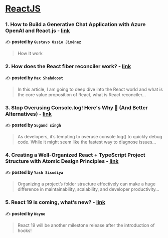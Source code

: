 
<h1><a href=https://medium.com/tag/reactjs/recommended target="_blank" rel="noopener noreferrer">ReactJS</a></h1>
<h3>1. How to Build a Generative Chat Application with Azure OpenAI and React.js - <a href="https://medium.com/@gossioj/how-to-build-a-generative-chat-application-with-azure-openai-and-react-js-f6c8317199d9" target="_blank" rel="noopener noreferrer">link</a></h3>

✍️ **posted by `Gustavo Ossio Jiménez`**

<blockquote>How It work</blockquote>

<h3>2. How does the React fiber reconciler work? - <a href="https://medium.com/@maxtsh/how-does-the-react-fiber-reconciler-work-77c3650127da" target="_blank" rel="noopener noreferrer">link</a></h3>

✍️ **posted by `Max Shahdoost`**

<blockquote>In this article, I am going to deep dive into the React world and what is the core value proposition of React, what is React reconciler…</blockquote>

<h3>3. Stop Overusing Console.log! Here's Why 🚫 (And Better Alternatives) - <a href="https://medium.com/stackademic/stop-overusing-console-log-heres-why-and-better-alternatives-e5e05ea69e75" target="_blank" rel="noopener noreferrer">link</a></h3>

✍️ **posted by `Sugand singh`**

<blockquote>As developers, it’s tempting to overuse console.log() to quickly debug code. While it might seem like the fastest way to diagnose issues…</blockquote>

<h3>4. Creating a Well-Organized React + TypeScript Project Structure with Atomic Design Principles - <a href="https://medium.com/@yashsisodiya/creating-a-well-organized-react-typescript-project-structure-with-atomic-design-principles-72c5c2e0a8e8" target="_blank" rel="noopener noreferrer">link</a></h3>

✍️ **posted by `Yash Sisodiya`**

<blockquote>Organizing a project’s folder structure effectively can make a huge difference in maintainability, scalability, and developer productivity…</blockquote>

<h3>5. React 19 is coming, what’s new? - <a href="https://medium.com/stackademic/react-19-is-coming-whats-new-79e2d4b948e4" target="_blank" rel="noopener noreferrer">link</a></h3>

✍️ **posted by `Wayne`**

<blockquote>React 19 will be another milestone release after the introduction of hooks!</blockquote>


